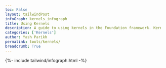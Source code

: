 ```yaml
---
toc: False
layout: tailwindPost
infoGraph: kernels_infograph
title: Using Kernels
description: A guide to using kernels in the Foundation framework. Kernels are a powerful tool for creating custom data processing pipelines. They allow you to define how data is transformed and processed in a flexible and reusable way.
categories: ['Kernels']
author: Yash Parikh
permalink: tools/kernels/
breadcrumb: True 
---
```


{%- include tailwind/infograph.html -%}